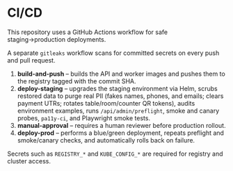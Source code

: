# CI/CD

This repository uses a GitHub Actions workflow for safe staging→production deployments.

A separate `gitleaks` workflow scans for committed secrets on every push and pull request.

1. **build-and-push** – builds the API and worker images and pushes them to the registry tagged with the commit SHA.
2. **deploy-staging** – upgrades the staging environment via Helm, scrubs restored data to purge real PII (fakes names, phones, and emails; clears payment UTRs; rotates table/room/counter QR tokens), audits environment examples, runs `/api/admin/preflight`, smoke and canary probes, `pa11y-ci`, and Playwright smoke tests.
3. **manual-approval** – requires a human reviewer before production rollout.
4. **deploy-prod** – performs a blue/green deployment, repeats preflight and smoke/canary checks, and automatically rolls back on failure.

Secrets such as `REGISTRY_*` and `KUBE_CONFIG_*` are required for registry and cluster access.
